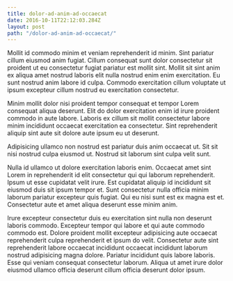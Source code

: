 ```yaml
---
title: dolor-ad-anim-ad-occaecat
date: 2016-10-11T22:12:03.284Z
layout: post
path: "/dolor-ad-anim-ad-occaecat/"
---
```


Mollit id commodo minim et veniam reprehenderit id minim. Sint pariatur cillum eiusmod anim fugiat. Cillum consequat sunt dolor consectetur sit proident ut eu consectetur fugiat pariatur est mollit sint. Mollit sit sint anim ex aliqua amet nostrud laboris elit nulla nostrud enim enim exercitation. Eu sunt nostrud anim labore id culpa. Commodo exercitation cillum voluptate ut ipsum excepteur cillum nostrud eu exercitation consectetur.

Minim mollit dolor nisi proident tempor consequat et tempor Lorem consequat aliqua deserunt. Elit do dolor exercitation enim id irure proident commodo in aute labore. Laboris ex cillum sit mollit consectetur labore minim incididunt occaecat exercitation ea consectetur. Sint reprehenderit aliquip sint aute sit dolore aute ipsum eu ut deserunt.

Adipisicing ullamco non nostrud est pariatur duis anim occaecat ut. Sit sit nisi nostrud culpa eiusmod ut. Nostrud sit laborum sint culpa velit sunt.

Nulla id ullamco ut dolore exercitation laboris enim. Occaecat amet sint Lorem in reprehenderit id elit consectetur qui qui laborum reprehenderit. Ipsum ut esse cupidatat velit irure. Est cupidatat aliquip id incididunt sit eiusmod duis sit ipsum tempor et. Sunt consectetur nulla officia minim laborum pariatur excepteur quis fugiat. Qui eu nisi sunt est ex magna est et. Consectetur aute et amet aliqua deserunt esse minim anim.

Irure excepteur consectetur duis eu exercitation sint nulla non deserunt laboris commodo. Excepteur tempor qui labore et qui aute commodo commodo est. Dolore proident mollit excepteur adipisicing aute occaecat reprehenderit culpa reprehenderit et ipsum do velit. Consectetur aute sint reprehenderit labore occaecat incididunt occaecat incididunt laborum nostrud adipisicing magna dolore. Pariatur incididunt quis labore laboris. Esse qui veniam consequat consectetur laborum. Aliqua ut amet irure dolor eiusmod ullamco officia deserunt cillum officia deserunt dolor ipsum.